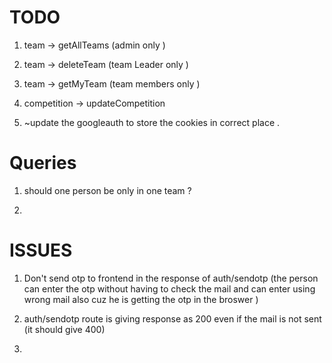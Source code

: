 # TODO 
1. team -> getAllTeams (admin only )
2. team -> deleteTeam (team Leader  only )
3. team -> getMyTeam (team members only )


4. competition -> updateCompetition 

5. ~update the googleauth to store the cookies in correct place . 



# Queries 
1. should one person be only in one team ? 

2. 


# ISSUES 
1. Don't send otp to frontend in the response of auth/sendotp (the person can enter the otp without having to check the mail and can enter using wrong mail also cuz he is getting the otp in the broswer )

2. auth/sendotp route is giving response as 200 even if the mail is not sent  (it should give 400)

3. 
